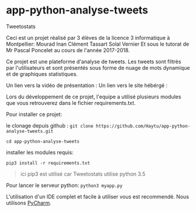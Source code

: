 # app-python-analyse-tweets

Tweetostats

Ceci est un projet réalisé par 3 élèves de la licence 3 informatique à Montpellier:
Mourad Inan
Clément Tassart
Solal Vernier
Et sous le tutorat de Mr Pascal Poncelet au cours de l'année 2017-2018.

Ce projet est une plateforme d'analyse de tweets. Les tweets sont filtrès par l'utilisateurs et sont présentés sous forme de nuage de mots dynamique et de graphiques statistiques.

Un lien vers la vidéo de présentation : 
Un lien vers le site hébérgé : 

Lors du développement de ce projet, l'equipe a utilisé plusieurs modules que vous retrouverez dans le fichier requirements.txt.


Pour installer ce projet: 

le clonage depuis github :
`git clone https://github.com/Haytu/app-python-analyse-tweets.git`

`cd app-python-analyse-tweets`

installer les modules requis:

`pip3 install -r requirements.txt`
>ici pip3 est utilisé car Tweetostats utilise python 3.5

Pour lancer le serveur python: 
`python3 myapp.py`

L'utilisation d'un IDE complet et facile à utiliser vous est recommendé. Nous utilisons [PyCharm](https://www.jetbrains.com/pycharm/).




    


